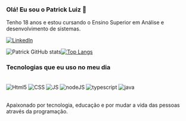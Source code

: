 ### Olá! Eu sou o Patrick Luiz 👋
Tenho 18 anos e estou cursando o Ensino Superior em Análise e desenvolvimento de sistemas.

[![Linkedln](https://img.shields.io/badge/LinkedIn-0077B5?style=for-the-badge&logo=linkedin&logoColor=white)](https://www.linkedin.com/in/patrick-luiz-941954269/)

![Patrick GitHub stats](https://github-readme-stats.vercel.app/api?username=patrickreinado&show_icons=true&theme=dracula)[![Top Langs](https://github-readme-stats.vercel.app/api/top-langs/?username=patrickreinado&hide_progress=true)](https://github.com/anuraghazra/github-readme-stats)

### Tecnologias que eu uso no meu dia

<div style="display: inline_block"><br/>
  <img align="center" alt="Html5" src="https://img.shields.io/badge/HTML5-E34F26?style=for-the-badge&logo=html5&logoColor=white" />
   <img align="center" alt="CSS" src="https://img.shields.io/badge/CSS3-1572B6?style=for-the-badge&logo=css3&logoColor=white" />
  <img align="center" alt="JS" src="https://img.shields.io/badge/JavaScript-323330?style=for-the-badge&logo=javascript&logoColor=F7DF1E" />
  <img align="center" alt="nodeJS" src="https://img.shields.io/badge/Node.js-43853D?style=for-the-badge&logo=node.js&logoColor=white" />
   <img align="center" alt="typescript" src="https://img.shields.io/badge/TypeScript-007ACC?style=for-the-badge&logo=typescript&logoColor=white" />
   <img align="center" alt="java" src="https://img.shields.io/badge/Java-ED8B00?style=for-the-badge&logo=openjdk&logoColor=white" />
  </div><br/>
  
  Apaixonado por tecnologia, educação e por mudar a vida das pessoas através da programação.
